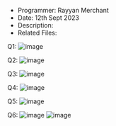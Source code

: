 
* Programmer: Rayyan Merchant
* Date: 12th Sept 2023
* Description: 
* Related Files:


Q1: ![image](https://github.com/iamrayyan1/pfFall23/assets/142688529/0b5d1cae-153e-4e66-b0be-39efb26fcb7b)

Q2: ![image](https://github.com/iamrayyan1/pfFall23/assets/142688529/4e9fbb78-f0e0-4c99-ae13-346c95a5ba6b)

Q3: ![image](https://github.com/iamrayyan1/pfFall23/assets/142688529/5100c069-d908-4b8d-8b85-746733a32974)

Q4: ![image](https://github.com/iamrayyan1/pfFall23/assets/142688529/0def3684-53e6-481a-bb02-73086562cda4)

Q5: ![image](https://github.com/iamrayyan1/pfFall23/assets/142688529/c34f1413-e127-4fc7-8f65-04395c0ee682)

Q6:
![image](https://github.com/iamrayyan1/pfFall23/assets/142688529/9844b451-be56-4704-8fea-b91ca4fd09a1)
![image](https://github.com/iamrayyan1/pfFall23/assets/142688529/92f2243a-969d-4e3a-820b-091503206dc8)











